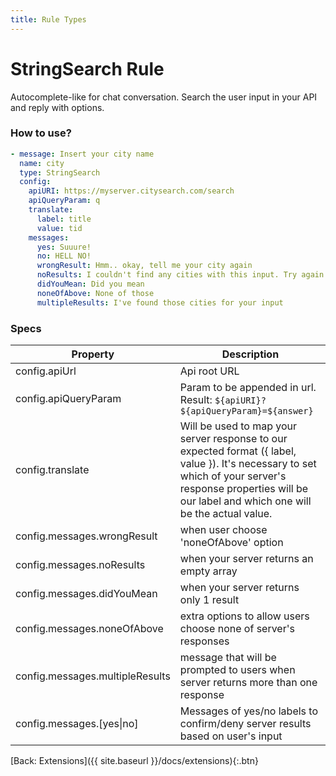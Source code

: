 ```yaml
---
title: Rule Types
---
```


# StringSearch Rule

Autocomplete-like for chat conversation.
Search the user input in your API and reply with options.


### How to use?

```yaml
- message: Insert your city name
  name: city
  type: StringSearch
  config:
    apiURI: https://myserver.citysearch.com/search
    apiQueryParam: q
    translate:
      label: title
      value: tid
    messages:
      yes: Suuure!
      no: HELL NO!
      wrongResult: Hmm.. okay, tell me your city again
      noResults: I couldn't find any cities with this input. Try again
      didYouMean: Did you mean
      noneOfAbove: None of those
      multipleResults: I've found those cities for your input
```

### Specs

| Property | Description |
|----------|-------------|
| config.apiUrl | Api root URL
| config.apiQueryParam | Param to be appended in url. Result: `${apiURI}?${apiQueryParam}=${answer}`
| config.translate | Will be used to map your server response to our expected format ({ label, value }). It's necessary to set which of your server's response properties will be our label and which one will be the actual value.
| config.messages.wrongResult | when user choose 'noneOfAbove' option
| config.messages.noResults | when your server returns an empty array
| config.messages.didYouMean | when your server returns only 1 result
| config.messages.noneOfAbove | extra options to allow users choose none of server's responses
| config.messages.multipleResults | message that will be prompted to users when server returns more than one response
| config.messages.[yes\|no] | Messages of yes/no labels to confirm/deny server results based on user's input


[Back: Extensions]({{ site.baseurl }}/docs/extensions){:.btn}

